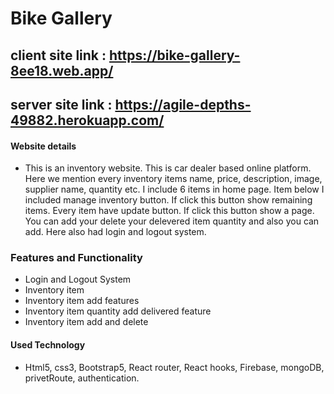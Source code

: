 # Bike Gallery

## client site link : https://bike-gallery-8ee18.web.app/ 
## server site link : https://agile-depths-49882.herokuapp.com/

#### Website details
* This is an inventory website. This is car dealer based online platform. Here we mention every inventory items name, price, description, image, supplier name, quantity etc. I include 6 items in home page. Item below I included manage inventory button. If click this button show remaining items. Every item have update button. If click this button show a page. You can add your delete your delevered item quantity and also you can add. Here also had login and logout system.

### Features and Functionality
* Login and Logout System
* Inventory item
* Inventory item add features
* Inventory item quantity add delivered feature
* Inventory item add and delete

#### Used Technology
* Html5, css3, Bootstrap5, React router, React hooks, Firebase, mongoDB, privetRoute, authentication.
